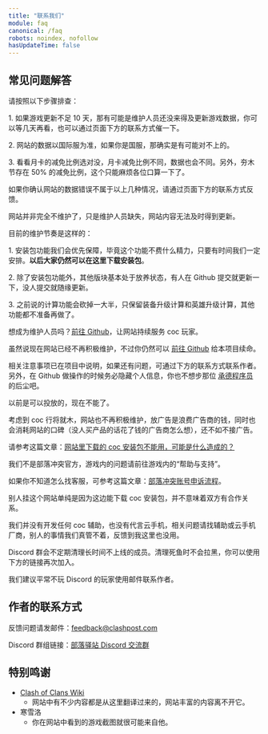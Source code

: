 ```yaml
---
title: "联系我们"
module: faq
canonical: /faq
robots: noindex, nofollow
hasUpdateTime: false
---
```


## 常见问题解答

<Panel title="网站的数据为什么跟游戏内对不上？">
    <p>请按照以下步骤排查：</p>
    <p>1. 如果游戏更新不足 10 天，那有可能是维护人员还没来得及更新游戏数据，你可以等几天再看，也可以通过页面下方的联系方式催一下。</p>
    <p>2. 网站的数据以国际服为准，如果你是国服，那确实是有可能对不上的。</p>
    <p>3. 看看月卡的减免比例选对没，月卡减免比例不同，数据也会不同。另外，夯木节存在 50% 的减免比例，这个只能麻烦各位口算一下了。</p>
    <p>如果你确认网站的数据错误不属于以上几种情况，请通过页面下方的联系方式反馈。</p>
</Panel>
<Panel title="网站不维护了吗？我还可以在这里下载安装包吗？">
    <p>网站并非完全不维护了，只是维护人员缺失，网站内容无法及时得到更新。</p>
    <p>目前的维护节奏是这样的：</p>
    <p>1. 安装包功能我们会优先保障，毕竟这个功能不费什么精力，只要有时间我们一定安排。<strong>以后大家仍然可以在这里下载安装包</strong>。</p>
    <p>2. 除了安装包功能外，其他版块基本处于放养状态，有人在 Github 提交就更新一下，没人提交就随缘更新。</p>
    <p>3. 之前说的计算功能会砍掉一大半，只保留装备升级计算和英雄升级计算，其他功能都不准备再做了。</p>
    <p>想成为维护人员吗？<a href="https://github.com/lemonicy/clashpost" target="_blank" rel="nofollow noreferrer">前往 Github</a>，让网站持续服务 coc 玩家。</p>
</Panel>
<Panel title="网站的开源地址在哪里？">
    <p>虽然说现在网站已经不再积极维护，不过你仍然可以 <a href="https://github.com/lemonicy/clashpost" target="_blank" rel="nofollow noreferrer">前往 Github</a> 给本项目续命。</p>
    <p>相关注意事项已在项目中说明，如果还有问题，可通过下方的联系方式联系作者。另外，在 Github 做操作的时候务必隐藏个人信息，你也不想步那位
        <a href="https://www.sohu.com/a/724375120_121333743" target="_blank" rel="nofollow noreferrer">承德程序员</a> 的后尘吧。</p>
</Panel>
<Panel title="这个网站能投放广告吗？">
    <p>以前是可以投放的，现在不能了。</p>
    <p>考虑到 coc 行将就木，网站也不再积极维护，放广告是浪费广告商的钱，同时也会消耗网站的口碑（没人买产品的话花了钱的广告商怎么想），还不如不接广告。</p>
</Panel>
<Panel title="网站下载的安装包不能用怎么办？">
    <p>请参考这篇文章：<a href="/p/6903">网站里下载的 coc 安装包不能用，可能是什么造成的？</a></p>
</Panel>
<Panel title="我想反馈游戏内的问题，该联系谁？">
    <p>我们不是部落冲突官方，游戏内的问题请前往游戏内的“帮助与支持”。</p>
    <p>如果你不知道怎么找客服，可参考这篇文章：<a href="/p/6605">部落冲突账号申诉流程</a>。</p>
</Panel>
<Panel title="网站和辅助什么关系？为什么他们那边会挂你的网站？">
    <p>别人挂这个网站单纯是因为这边能下载 coc 安装包，并不意味着双方有合作关系。</p>
    <p>我们并没有开发任何 coc 辅助，也没有代言云手机，相关问题请找辅助或云手机厂商，别人的事情我们真管不着，反馈到我这里也没用。</p>
</Panel>
<Panel title="Discord 群为什么把我踢了？">
    <p>Discord 群会不定期清理长时间不上线的成员。清理死鱼时不会拉黑，你可以使用下方的链接再次加入。</p>
    <p>我们建议平常不玩 Discord 的玩家使用邮件联系作者。</p>
</Panel>

## 作者的联系方式

反馈问题请发邮件：[feedback@clashpost.com](mailto:feedback@clashpost.com)

Discord 群组链接：[部落驿站 Discord 交流群](https://discord.gg/dKn9WQjfdj)

## 特别鸣谢

- [Clash of Clans Wiki](https://clashofclans.fandom.com/wiki/Clash_of_Clans_Wiki)
    - 网站中有不少内容都是从这里翻译过来的，网站丰富的内容离不开它。
- 寒雪洛
    - 你在网站中看到的游戏截图就很可能来自他。